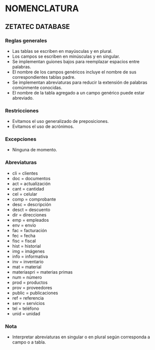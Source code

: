 # NOMENCLATURA

## ZETATEC DATABASE

### Reglas generales
- Las tablas se escriben en mayúsculas y en plural.
- Los campos se escriben en minúsculas y en singular.
- Se implementan guiones bajos para reemplazar espacios entre palabras.
- El nombre de los campos genéricos incluye el nombre de sus correspondientes tablas padre.
- Se implementan abreviaturas para reducir la extensión de palabras comúnmente conocidas.
- El nombre de la tabla agregado a un campo genérico puede estar abreviado.

### Restricciones
- Evitamos el uso generalizado de preposiciones.
- Evitamos el uso de acrónimos.

### Excepciones
- Ninguna de momento.

### Abreviaturas
- cli = clientes
- doc = documentos
- act = actualización
- cant = cantidad
- cel = celular
- comp = comprobante
- desc = descripción
- desct = descuento
- dir = direcciones
- emp = empleados
- env = envío
- fac = facturación
- fec = fecha
- fisc = fiscal
- hist = historial
- img = imágenes
- info = informativa
- inv = inventario
- mat = material
- materiaspri = materias primas
- num = número
- prod = productos
- prov = proveedores
- public = publicaciones
- ref = referencia
- serv = servicios
- tel = teléfono
- unid = unidad

### Nota
- Interpretar abreviaturas en singular o en plural según corresponda a campo o a tabla.